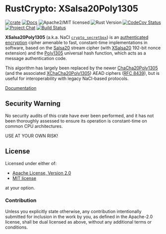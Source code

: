 # RustCrypto: XSalsa20Poly1305

[![crate][crate-image]][crate-link]
[![Docs][docs-image]][docs-link]
![Apache2/MIT licensed][license-image]
![Rust Version][rustc-image]
[![CodeCov Status][codecov-image]][codecov-link]
[![Project Chat][chat-image]][chat-link]
[![Build Status][build-image]][build-link]

**XSalsa20Poly1305** (a.k.a. NaCl [`crypto_secretbox`][1]) is an
[authenticated encryption][2] cipher amenable to fast, constant-time
implementations in software, based on the [Salsa20][3] stream cipher
(with [XSalsa20][4] 192-bit nonce extension) and the [Poly1305][5] universal
hash function, which acts as a message authentication code.

This algorithm has largely been replaced by the newer [ChaCha20Poly1305][6]
(and the associated [XChaCha20Poly1305][7]) AEAD ciphers ([RFC 8439][8]),
but is useful for interoperability with legacy NaCl-based protocols.

[Documentation][docs-link]

## Security Warning

No security audits of this crate have ever been performed, and it has not been
thoroughly assessed to ensure its operation is constant-time on common CPU
architectures.

USE AT YOUR OWN RISK!

## License

Licensed under either of:

 * [Apache License, Version 2.0](http://www.apache.org/licenses/LICENSE-2.0)
 * [MIT license](http://opensource.org/licenses/MIT)

at your option.

### Contribution

Unless you explicitly state otherwise, any contribution intentionally submitted
for inclusion in the work by you, as defined in the Apache-2.0 license, shall be
dual licensed as above, without any additional terms or conditions.

[//]: # (badges)

[crate-image]: https://img.shields.io/crates/v/xsalsa20poly1305.svg
[crate-link]: https://crates.io/crates/xsalsa20poly1305
[docs-image]: https://docs.rs/xsalsa20poly1305/badge.svg
[docs-link]: https://docs.rs/xsalsa20poly1305/
[license-image]: https://img.shields.io/badge/license-Apache2.0/MIT-blue.svg
[rustc-image]: https://img.shields.io/badge/rustc-1.56+-blue.svg
[codecov-image]: https://codecov.io/gh/RustCrypto/AEADs/branch/master/graph/badge.svg
[codecov-link]: https://codecov.io/gh/RustCrypto/AEADs
[chat-image]: https://img.shields.io/badge/zulip-join_chat-blue.svg
[chat-link]: https://rustcrypto.zulipchat.com/#narrow/stream/260038-AEADs
[build-image]: https://github.com/RustCrypto/AEADs/workflows/xsalsa20poly1305/badge.svg?branch=master&event=push
[build-link]: https://github.com/RustCrypto/AEADs/actions

[//]: # (general links)

[1]: https://nacl.cr.yp.to/secretbox.html
[2]: https://en.wikipedia.org/wiki/Authenticated_encryption
[3]: https://github.com/RustCrypto/stream-ciphers/tree/master/salsa20
[4]: https://cr.yp.to/snuffle/xsalsa-20081128.pdf
[5]: https://github.com/RustCrypto/universal-hashes/tree/master/poly1305
[6]: https://github.com/RustCrypto/AEADs/tree/master/chacha20poly1305
[7]: https://docs.rs/chacha20poly1305/latest/chacha20poly1305/struct.XChaCha20Poly1305.html
[8]: https://tools.ietf.org/html/rfc8439
